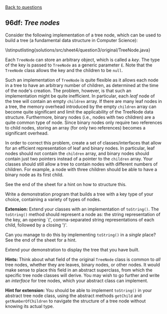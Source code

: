 [Back to questions](../README.md)

## 96df: *Tree nodes*

Consider the following implementation of a tree node, which can be used to build
a tree (a fundamental data structure in Computer Science):

\lstinputlisting{solutions/src/sheet4/question3/original/TreeNode.java}

Each `TreeNode` can store an arbitrary object, which is called a *key*.
The type of the key is passed to `TreeNode` as a generic parameter `E`.  Note
that the `TreeNode` class allows the key and the children to be `null`.

Such an implementation of `TreeNode` is quite flexible as it allows each node in a tree
to have an arbitrary number of children, as determined at the time of the node's creation.
The problem, however, is that such an implementation might be quite inefficient.  In particular,
each *leaf* node of the tree will contain an empty `children` array.
If there are many leaf nodes in a tree, the memory
overhead introduced by the empty `children` array can become quite significant and
limit the applicability of the TreeNode data structure.
Furthermore, binary nodes (i.e., nodes with two children) are a
quite common type of node. Since binary nodes only require two
references to child nodes, storing an array (for only two references)
becomes a significant overhead.

In order to correct this problem, create a set of classes/interfaces that allow for an efficient
representation of leaf and binary nodes.  In particular, leaf nodes should not contain the `children`
array, and binary nodes should contain just two pointers instead of a pointer to the `children`
array.  Your classes should still allow a tree to contain nodes with different numbers of children.  For
example, a node with three children should be able to have a binary node as its first child.

See the end of the sheet for a hint on how to structure this.

Write a demonstration program that builds a tree with a key type of your choice, containing a variety of types of nodes.

**Extension:**  Extend your classes with an implementation of `toString()`.
The `toString()` method should represent a node as: the string representation of the key, an opening `(',
comma-separated string representations of each child, followed by a closing ')'.

Can you manage to do this by implementing `toString()` in a *single* place?  See the end of the sheet
for a hint.

Extend your demonstration to display the tree that you have built.

**Hints:**  Think about what field of the original `TreeNode` class
is common to *all* tree nodes, whether they are leaves, binary nodes, or other nodes.  It would make sense to place this field
in an abstract superclass, from which the specific tree node classes will derive.  You may wish to go further and write an *interface*
for tree nodes, which your abstract class can implement.

**Hint for extension:** You should be able to implement `toString()` in your abstract tree node class, using the
abstract methods `getChild` and `getNumberOfChildren` to navigate the structure of a tree node without knowing its
actual type.
